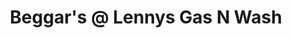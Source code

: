 ---
title: "Beggar's @ Lennys Gas N Wash"
url: /plainfield/beggars-at-lennys-gas-n-wash/
shop: convenience
---